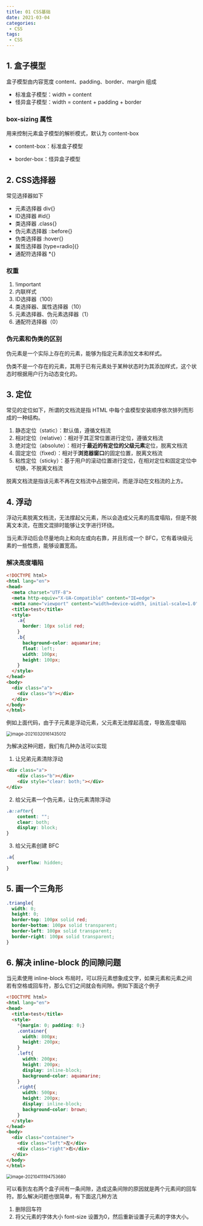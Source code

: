 ```yaml
---
title: 01 CSS基础
date: 2021-03-04
categories:
 - CSS
tags:
 - CSS
---
```




## 1. 盒子模型

盒子模型由内容宽度 content、padding、border、margin 组成

+ 标准盒子模型：width = content
+ 怪异盒子模型：width = content + padding + border

### box-sizing 属性

用来控制元素盒子模型的解析模式，默认为 content-box

+ content-box：标准盒子模型

+ border-box：怪异盒子模型



## 2. CSS选择器

常见选择器如下

+ 元素选择器 div{}
+ ID选择器 #id{}
+ 类选择器 .class{}
+ 伪元素选择器 ::before{}
+ 伪类选择器 :hover{}
+ 属性选择器 [type=radio]{}
+ 通配符选择器 *{}

### 权重

1. !important
2. 内联样式
3. ID选择器（100）
4. 类选择器、属性选择器（10）
5. 元素选择器、伪元素选择器（1）
6. 通配符选择器（0）

### 伪元素和伪类的区别

伪元素是一个实际上存在的元素，能够为指定元素添加文本和样式。

伪类不是一个存在的元素，其用于已有元素处于某种状态时为其添加样式，这个状态时根据用户行为动态变化的。



## 3. 定位

常见的定位如下，所谓的文档流是指 HTML 中每个盒模型安装顺序依次排列而形成的一种结构。

1. 静态定位（static）：默认值，遵循文档流
2. 相对定位（relative）：相对于其正常位置进行定位，遵循文档流
3. 绝对定位（absolute）：相对于**最近的有定位的父级元素**定位，脱离文档流
4. 固定定位（fixed）：相对于**浏览器窗口**的固定位置，脱离文档流
5. 粘性定位（sticky）：基于用户的滚动位置进行定位，在相对定位和固定定位中切换，不脱离文档流

脱离文档流是指该元素不再在文档流中占据空间，而是浮动在文档流的上方。



## 4. 浮动

浮动元素脱离文档流，无法撑起父元素，所以会造成父元素的高度塌陷，但是不脱离文本流，在图文混排时能够让文字进行环绕。

当元素浮动后会尽量地向上和向左或向右靠，并且形成一个 BFC，它有着块级元素的一些性质，能够设置宽高。

### 解决高度塌陷

```html
<!DOCTYPE html>
<html lang="en">
<head>
  <meta charset="UTF-8">
  <meta http-equiv="X-UA-Compatible" content="IE=edge">
  <meta name="viewport" content="width=device-width, initial-scale=1.0">
  <title>test</title>
  <style>
    .a{
      border: 10px solid red;
    }
    .b{
      background-color: aquamarine;
      float: left;
      width: 100px;
      height: 100px;
    }
  </style>
</head>
<body>
  <div class="a">
    <div class="b"></div>
  </div>
</body>
</html>
```

例如上面代码，由于子元素是浮动元素，父元素无法撑起高度，导致高度塌陷

<img src="@img/image-20210320161435012.png" alt="image-20210320161435012" style="zoom:80%;" />

为解决这种问题，我们有几种办法可以实现

1. 让兄弟元素清除浮动

```html
<div class="a">
    <div class="b"></div>
    <div style="clear: both;"></div>
</div>
```

2. 给父元素一个伪元素，让伪元素清除浮动

```css
.a::after{
    content: "";
    clear: both;
    display: block;
}
```

3. 给父元素创建 BFC

```css
.a{
    overflow: hidden;
}
```



## 5. 画一个三角形

```css
.triangle{
  width: 0;
  height: 0;
  border-top: 100px solid red;
  border-bottom: 100px solid transparent;
  border-left: 100px solid transparent;
  border-right: 100px solid transparent;
}
```



## 6. 解决 inline-block 的间隙问题

当元素使用 inline-block 布局时，可以将元素想象成文字，如果元素和元素之间若有空格或回车符，那么它们之间就会有间隙。例如下面这个例子

```html
<!DOCTYPE html>
<html lang="en">
<head>
  <title>test</title>
  <style>
    *{margin: 0; padding: 0;}
    .container{
      width: 800px;
      height: 200px;
    }
    .left{
      width: 200px;
      height: 200px;
      display: inline-block;
      background-color: aquamarine;
    }
    .right{
      width: 500px;
      height: 200px;
      display: inline-block;
      background-color: brown;
    }
  </style>
</head>
<body>
  <div class="container">
    <div class="left">左</div>
    <div class="right">右</div>
  </div>
</body>
</html>
```

<img src="@img/image-20210411194753680.png" alt="image-20210411194753680" style="zoom:80%;" />

可以看到左右两个盒子间有一条间隙，造成这条间隙的原因就是两个元素间的回车符。那么解决问题也很简单，有下面这几种方法

1. 删除回车符
2. 将父元素的字体大小 font-size 设置为0，然后重新设置子元素的字体大小。

